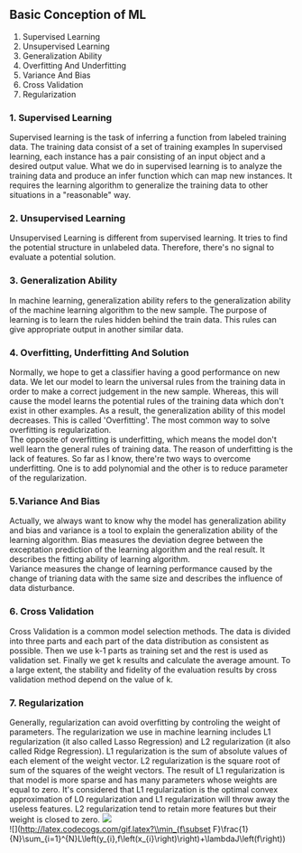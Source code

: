 ## Basic Conception of ML
  1. Supervised Learning
  2. Unsupervised Learning
  3. Generalization Ability
  4. Overfitting And Underfitting
  5. Variance And Bias
  6. Cross Validation
  7. Regularization
 
### 1. Supervised Learning
Supervised learning is the task of inferring a function from labeled training data. The training data consist of a set of training examples
In supervised learning, each instance has a pair consisting of an input object and a desired output value. What we do in supervised learning
is to analyze the training data and produce an infer function which can map new instances. It requires the learning algorithm to generalize
the training data to other situations in a "reasonable" way.

### 2. Unsupervised Learning
Unsupervised Learning is different from supervised learning. It tries to find the potential structure in unlabeled data. Therefore, there's no 
signal to evaluate a potential solution.

### 3. Generalization Ability
In machine learning, generalization ability refers to the generalization ability of the machine learning algorithm to the new sample.
The purpose of learning is to learn the rules hidden behind the train data. This rules can give appropriate output in another similar data.

### 4. Overfitting, Underfitting And Solution
Normally, we hope to get a classifier having a good performance on new data. We let our model to learn the universal rules from the training data in order to make a correct judgement in the new sample. Whereas, this will cause the model learns the potential rules of the training data which don't exist in other examples. As a result, the generalization ability of this model decreases. This is called 'Overfitting'. The most common way to solve overfitting is regularization.<br>
The opposite of overfitting is underfitting, which means the model don't well learn the general rules of training data. The reason of underfitting is the lack of features. So far as I know, there're two ways to overcome underfitting. One is to add polynomial and the other is to reduce parameter of the regularization.

### 5.Variance And Bias
Actually, we always want to know why the model has generalization ability and bias and variance is a tool to explain the generalization ability
of the learning algorithm. Bias measures the deviation degree between the exceptation prediction of the learning algorithm and the real result. It describes the
fitting ability of learning algorithm.<br>
Variance measures the change of learning performance caused by the change of trianing data with the same size and describes the influence
of data disturbance.

### 6. Cross Validation
Cross Validation is a common model selection methods. The data is divided into three parts and each part of the data distribution as consistent as possible. Then we use k-1 parts as training set and the rest is used as validation set. Finally we get k results and calculate the average amount. To a large extent, the stability and fidelity of the evaluation results by cross validation method depend on the value of k.

### 7. Regularization
Generally, regularization can avoid overfitting by controling the weight of parameters. The regularization we use in machine learning includes L1 regularization (it also called Lasso Regression) and L2 regularization (it also called Ridge Regression). L1 regularization is the sum of absolute values of each element of the weight vector. L2 regularization is the square root of sum of the squares of the weight vectors. The result of L1 regularization is that model is more sparse and has many parameters whose weights are equal to zero. It's considered that L1 regularization is the optimal convex approximation of L0 regularization and L1 regularization will throw away the useless features. L2 regularization tend to retain more features but their weight is closed to zero.
<img src="http://latex.codecogs.com/gif.latex?" />
<br>![](http://latex.codecogs.com/gif.latex?\\min_{f\subset F}\\frac{1}{N}\\sum_{i=1}^{N}L\\left(y_{i},f\\left(x_{i}\\right)\\right)+\\lambdaJ\\left(f\\right))
